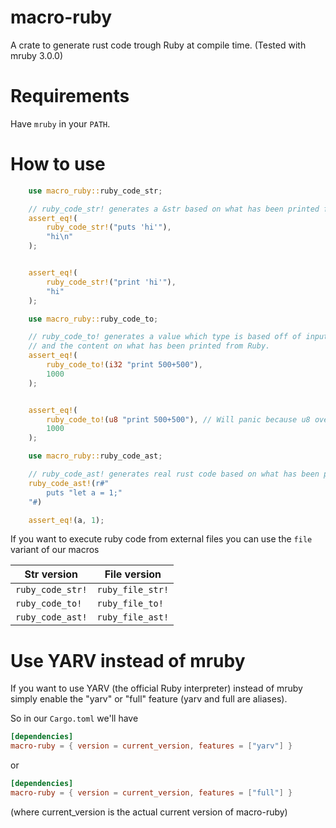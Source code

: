 # macro-ruby
A crate to generate rust code trough Ruby at compile time.
(Tested with mruby 3.0.0)

# Requirements
Have `mruby` in your `PATH`.

# How to use

```rust
    use macro_ruby::ruby_code_str;

    // ruby_code_str! generates a &str based on what has been printed from Ruby.
    assert_eq!(
        ruby_code_str!("puts 'hi'"),
        "hi\n"
    );


    assert_eq!(
        ruby_code_str!("print 'hi'"),
        "hi"
    );
```

```rust
    use macro_ruby::ruby_code_to;

    // ruby_code_to! generates a value which type is based off of input
    // and the content on what has been printed from Ruby.
    assert_eq!(
        ruby_code_to!(i32 "print 500+500"),
        1000
    );


    assert_eq!(
        ruby_code_to!(u8 "print 500+500"), // Will panic because u8 overflows
        1000
    );
```

```rust
    use macro_ruby::ruby_code_ast;

    // ruby_code_ast! generates real rust code based on what has been printed
    ruby_code_ast!(r#"
        puts "let a = 1;"
    "#)

    assert_eq!(a, 1);
```

If you want to execute ruby code from external files you can use the `file` variant of our macros

| Str version | File version |
| --- | --- |
| `ruby_code_str!` | `ruby_file_str!` |
| `ruby_code_to!` | `ruby_file_to!` |
| `ruby_code_ast!` | `ruby_file_ast!` |

# Use YARV instead of mruby
If you want to use YARV (the official Ruby interpreter) instead of mruby
simply enable the "yarv" or "full" feature (yarv and full are aliases).


So in our `Cargo.toml` we'll have
```toml
[dependencies]
macro-ruby = { version = current_version, features = ["yarv"] }
```
or
```toml
[dependencies]
macro-ruby = { version = current_version, features = ["full"] }
```
(where current_version is the actual current version of macro-ruby)
